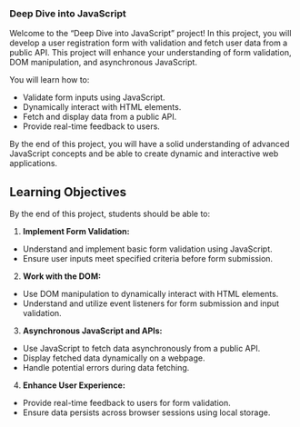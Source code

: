 ### Deep Dive into JavaScript
Welcome to the “Deep Dive into JavaScript” project! In this project, you will develop a user registration form with validation and fetch user data from a public API. This project will enhance your understanding of form validation, DOM manipulation, and asynchronous JavaScript.

You will learn how to:

- Validate form inputs using JavaScript.
- Dynamically interact with HTML elements.
- Fetch and display data from a public API.
- Provide real-time feedback to users.

By the end of this project, you will have a solid understanding of advanced JavaScript concepts and be able to create dynamic and interactive web applications.

## Learning Objectives
By the end of this project, students should be able to:

1. <strong>Implement Form Validation:</strong>
- Understand and implement basic form       validation using JavaScript.
- Ensure user inputs meet specified criteria before form submission.

2. <strong>Work with the DOM:</strong>
- Use DOM manipulation to dynamically interact with HTML elements.
- Understand and utilize event listeners for form submission and input validation.

3. <strong>Asynchronous JavaScript and APIs:</strong>
- Use JavaScript to fetch data asynchronously from a public API.
- Display fetched data dynamically on a webpage.
- Handle potential errors during data fetching.

4. <strong>Enhance User Experience:</strong>
- Provide real-time feedback to users for form validation.
- Ensure data persists across browser sessions using local storage.